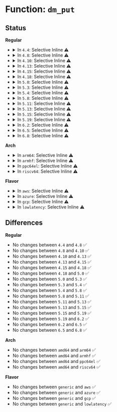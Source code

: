# Function: <code>dm_put</code>

## Status
<b>Regular</b>
<ul>
<li>
<details>
<summary>In <code>4.4</code>: Selective Inline ⚠️</summary>

```c
void dm_put(struct mapped_device *md);
```

**Collision:** Unique Global

**Inline:** Selective

**Transformation:** False

**Instances:**

```
In drivers/md/dm.c (ffffffff816a01e0)
Location: drivers/md/dm.c:2928
Inline: True
Inline callers:
  - drivers/md/dm.c:dm_blk_close
  - drivers/md/dm.c:rq_completed
Direct callers:
  - drivers/md/dm-ioctl.c:__hash_remove
  - drivers/md/dm-ioctl.c:dm_hash_remove_all
  - drivers/md/dm-ioctl.c:dm_hash_remove_all
  - drivers/md/dm-ioctl.c:dm_hash_remove_all
  - drivers/md/dm-ioctl.c:__find_device_hash_cell
  - drivers/md/dm-ioctl.c:dev_set_geometry
  - drivers/md/dm-ioctl.c:target_message
  - drivers/md/dm-ioctl.c:table_clear
  - drivers/md/dm-ioctl.c:dev_status
  - drivers/md/dm-ioctl.c:table_load
  - drivers/md/dm-ioctl.c:table_load
  - drivers/md/dm-ioctl.c:dev_suspend
  - drivers/md/dm-ioctl.c:dev_suspend
  - drivers/md/dm-ioctl.c:dev_remove
  - drivers/md/dm-ioctl.c:dev_remove
  - drivers/md/dm-ioctl.c:dev_remove
  - drivers/md/dm-ioctl.c:dev_rename
  - drivers/md/dm-ioctl.c:dev_rename
  - drivers/md/dm-ioctl.c:dev_rename
  - drivers/md/dm-ioctl.c:table_status
  - drivers/md/dm-ioctl.c:table_deps
  - drivers/md/dm-ioctl.c:dev_wait
  - drivers/md/dm-ioctl.c:dev_create
  - drivers/md/dm-ioctl.c:dev_create
  - drivers/md/dm-ioctl.c:dev_create
  - drivers/md/dm-sysfs.c:dm_attr_store
  - drivers/md/dm-sysfs.c:dm_attr_show
```
**Symbols:**

```
ffffffff816a01e0-ffffffff816a01f2: dm_put (STB_GLOBAL)
```
</details>
</li>
<li>
<details>
<summary>In <code>4.8</code>: Selective Inline ⚠️</summary>

```c
void dm_put(struct mapped_device *md);
```

**Collision:** Unique Global

**Inline:** Selective

**Transformation:** False

**Instances:**

```
In drivers/md/dm.c (ffffffff81701bee)
Location: drivers/md/dm.c:1931
Inline: True
Inline callers:
  - drivers/md/dm.c:dm_blk_close
Direct callers:
  - drivers/md/dm-ioctl.c:target_message
  - drivers/md/dm-ioctl.c:table_status
  - drivers/md/dm-ioctl.c:table_deps
  - drivers/md/dm-ioctl.c:table_clear
  - drivers/md/dm-ioctl.c:table_load
  - drivers/md/dm-ioctl.c:dev_wait
  - drivers/md/dm-ioctl.c:dev_status
  - drivers/md/dm-ioctl.c:dev_suspend
  - drivers/md/dm-ioctl.c:dev_suspend
  - drivers/md/dm-ioctl.c:dev_set_geometry
  - drivers/md/dm-ioctl.c:dev_rename
  - drivers/md/dm-ioctl.c:dev_rename
  - drivers/md/dm-ioctl.c:dev_rename
  - drivers/md/dm-ioctl.c:dev_remove
  - drivers/md/dm-ioctl.c:dev_remove
  - drivers/md/dm-ioctl.c:dev_remove
  - drivers/md/dm-ioctl.c:__find_device_hash_cell
  - drivers/md/dm-ioctl.c:dev_create
  - drivers/md/dm-ioctl.c:dev_create
  - drivers/md/dm-ioctl.c:dev_create
  - drivers/md/dm-ioctl.c:dm_hash_remove_all
  - drivers/md/dm-ioctl.c:dm_hash_remove_all
  - drivers/md/dm-ioctl.c:dm_hash_remove_all
  - drivers/md/dm-ioctl.c:__hash_remove
  - drivers/md/dm-sysfs.c:dm_attr_store
  - drivers/md/dm-sysfs.c:dm_attr_show
  - drivers/md/dm-rq.c:rq_completed
```
**Symbols:**

```
ffffffff81701530-ffffffff81701542: dm_put (STB_GLOBAL)
```
</details>
</li>
<li>
<details>
<summary>In <code>4.10</code>: Selective Inline ⚠️</summary>

```c
void dm_put(struct mapped_device *md);
```

**Collision:** Unique Global

**Inline:** Selective

**Transformation:** False

**Instances:**

```
In drivers/md/dm.c (ffffffff8173393e)
Location: drivers/md/dm.c:1991
Inline: True
Inline callers:
  - drivers/md/dm.c:dm_blk_close
Direct callers:
  - drivers/md/dm-ioctl.c:target_message
  - drivers/md/dm-ioctl.c:table_status
  - drivers/md/dm-ioctl.c:table_deps
  - drivers/md/dm-ioctl.c:table_clear
  - drivers/md/dm-ioctl.c:table_load
  - drivers/md/dm-ioctl.c:dev_wait
  - drivers/md/dm-ioctl.c:dev_status
  - drivers/md/dm-ioctl.c:dev_suspend
  - drivers/md/dm-ioctl.c:dev_suspend
  - drivers/md/dm-ioctl.c:dev_set_geometry
  - drivers/md/dm-ioctl.c:dev_rename
  - drivers/md/dm-ioctl.c:dev_rename
  - drivers/md/dm-ioctl.c:dev_rename
  - drivers/md/dm-ioctl.c:dev_remove
  - drivers/md/dm-ioctl.c:dev_remove
  - drivers/md/dm-ioctl.c:dev_remove
  - drivers/md/dm-ioctl.c:__find_device_hash_cell
  - drivers/md/dm-ioctl.c:dev_create
  - drivers/md/dm-ioctl.c:dev_create
  - drivers/md/dm-ioctl.c:dev_create
  - drivers/md/dm-ioctl.c:dm_hash_remove_all
  - drivers/md/dm-ioctl.c:dm_hash_remove_all
  - drivers/md/dm-ioctl.c:dm_hash_remove_all
  - drivers/md/dm-ioctl.c:__hash_remove
  - drivers/md/dm-sysfs.c:dm_attr_store
  - drivers/md/dm-sysfs.c:dm_attr_show
  - drivers/md/dm-rq.c:rq_completed
```
**Symbols:**

```
ffffffff81733290-ffffffff817332a2: dm_put (STB_GLOBAL)
```
</details>
</li>
<li>
<details>
<summary>In <code>4.13</code>: Selective Inline ⚠️</summary>

```c
void dm_put(struct mapped_device *md);
```

**Collision:** Unique Global

**Inline:** Selective

**Transformation:** False

**Instances:**

```
In drivers/md/dm.c (ffffffff8174cb8e)
Location: drivers/md/dm.c:2201
Inline: True
Inline callers:
  - drivers/md/dm.c:dm_blk_close
Direct callers:
  - drivers/md/dm-ioctl.c:target_message
  - drivers/md/dm-ioctl.c:table_status
  - drivers/md/dm-ioctl.c:table_deps
  - drivers/md/dm-ioctl.c:table_clear
  - drivers/md/dm-ioctl.c:table_load
  - drivers/md/dm-ioctl.c:dev_wait
  - drivers/md/dm-ioctl.c:dev_status
  - drivers/md/dm-ioctl.c:dev_suspend
  - drivers/md/dm-ioctl.c:dev_suspend
  - drivers/md/dm-ioctl.c:dev_set_geometry
  - drivers/md/dm-ioctl.c:dev_rename
  - drivers/md/dm-ioctl.c:dev_rename
  - drivers/md/dm-ioctl.c:dev_rename
  - drivers/md/dm-ioctl.c:dev_remove
  - drivers/md/dm-ioctl.c:dev_remove
  - drivers/md/dm-ioctl.c:dev_remove
  - drivers/md/dm-ioctl.c:__find_device_hash_cell
  - drivers/md/dm-ioctl.c:dev_create
  - drivers/md/dm-ioctl.c:dev_create
  - drivers/md/dm-ioctl.c:dev_create
  - drivers/md/dm-ioctl.c:dm_hash_remove_all
  - drivers/md/dm-ioctl.c:dm_hash_remove_all
  - drivers/md/dm-ioctl.c:dm_hash_remove_all
  - drivers/md/dm-ioctl.c:__hash_remove
  - drivers/md/dm-sysfs.c:dm_attr_store
  - drivers/md/dm-sysfs.c:dm_attr_show
  - drivers/md/dm-rq.c:rq_completed
  - drivers/md/dm-rq.c:rq_completed
```
**Symbols:**

```
ffffffff8174c090-ffffffff8174c0a2: dm_put (STB_GLOBAL)
```
</details>
</li>
<li>
<details>
<summary>In <code>4.15</code>: Selective Inline ⚠️</summary>

```c
void dm_put(struct mapped_device *md);
```

**Collision:** Unique Global

**Inline:** Selective

**Transformation:** False

**Instances:**

```
In drivers/md/dm.c (ffffffff817bed6e)
Location: drivers/md/dm.c:2175
Inline: True
Inline callers:
  - drivers/md/dm.c:dm_blk_close
Direct callers:
  - drivers/md/dm-ioctl.c:target_message
  - drivers/md/dm-ioctl.c:table_status
  - drivers/md/dm-ioctl.c:table_deps
  - drivers/md/dm-ioctl.c:table_clear
  - drivers/md/dm-ioctl.c:table_load
  - drivers/md/dm-ioctl.c:dev_wait
  - drivers/md/dm-ioctl.c:dev_status
  - drivers/md/dm-ioctl.c:dev_suspend
  - drivers/md/dm-ioctl.c:dev_suspend
  - drivers/md/dm-ioctl.c:dev_set_geometry
  - drivers/md/dm-ioctl.c:dev_rename
  - drivers/md/dm-ioctl.c:dev_rename
  - drivers/md/dm-ioctl.c:dev_rename
  - drivers/md/dm-ioctl.c:dev_remove
  - drivers/md/dm-ioctl.c:dev_remove
  - drivers/md/dm-ioctl.c:dev_remove
  - drivers/md/dm-ioctl.c:__find_device_hash_cell
  - drivers/md/dm-ioctl.c:dev_create
  - drivers/md/dm-ioctl.c:dev_create
  - drivers/md/dm-ioctl.c:dev_create
  - drivers/md/dm-ioctl.c:dm_hash_remove_all
  - drivers/md/dm-ioctl.c:dm_hash_remove_all
  - drivers/md/dm-ioctl.c:dm_hash_remove_all
  - drivers/md/dm-ioctl.c:__hash_remove
  - drivers/md/dm-sysfs.c:dm_attr_store
  - drivers/md/dm-sysfs.c:dm_attr_show
  - drivers/md/dm-rq.c:rq_completed
  - drivers/md/dm-rq.c:rq_completed
```
**Symbols:**

```
ffffffff817be410-ffffffff817be422: dm_put (STB_GLOBAL)
```
</details>
</li>
<li>
<details>
<summary>In <code>4.18</code>: Selective Inline ⚠️</summary>

```c
void dm_put(struct mapped_device *md);
```

**Collision:** Unique Global

**Inline:** Selective

**Transformation:** False

**Instances:**

```
In drivers/md/dm.c (ffffffff81808f6e)
Location: drivers/md/dm.c:2364
Inline: True
Inline callers:
  - drivers/md/dm.c:dm_blk_close
Direct callers:
  - drivers/md/dm-ioctl.c:target_message
  - drivers/md/dm-ioctl.c:table_status
  - drivers/md/dm-ioctl.c:table_deps
  - drivers/md/dm-ioctl.c:table_clear
  - drivers/md/dm-ioctl.c:table_load
  - drivers/md/dm-ioctl.c:dev_wait
  - drivers/md/dm-ioctl.c:dev_status
  - drivers/md/dm-ioctl.c:dev_suspend
  - drivers/md/dm-ioctl.c:dev_suspend
  - drivers/md/dm-ioctl.c:dev_set_geometry
  - drivers/md/dm-ioctl.c:dev_rename
  - drivers/md/dm-ioctl.c:dev_rename
  - drivers/md/dm-ioctl.c:dev_rename
  - drivers/md/dm-ioctl.c:dev_remove
  - drivers/md/dm-ioctl.c:dev_remove
  - drivers/md/dm-ioctl.c:dev_remove
  - drivers/md/dm-ioctl.c:__find_device_hash_cell
  - drivers/md/dm-ioctl.c:dev_create
  - drivers/md/dm-ioctl.c:dev_create
  - drivers/md/dm-ioctl.c:dev_create
  - drivers/md/dm-ioctl.c:dm_hash_remove_all
  - drivers/md/dm-ioctl.c:dm_hash_remove_all
  - drivers/md/dm-ioctl.c:dm_hash_remove_all
  - drivers/md/dm-ioctl.c:__hash_remove
  - drivers/md/dm-sysfs.c:dm_attr_store
  - drivers/md/dm-sysfs.c:dm_attr_show
  - drivers/md/dm-rq.c:rq_completed
```
**Symbols:**

```
ffffffff81806710-ffffffff81806722: dm_put (STB_GLOBAL)
```
</details>
</li>
<li>
<details>
<summary>In <code>5.0</code>: Selective Inline ⚠️</summary>

```c
void dm_put(struct mapped_device *md);
```

**Collision:** Unique Global

**Inline:** Selective

**Transformation:** False

**Instances:**

```
In drivers/md/dm.c (ffffffff818350ce)
Location: drivers/md/dm.c:2390
Inline: True
Inline callers:
  - drivers/md/dm.c:dm_blk_close
Direct callers:
  - drivers/md/dm-ioctl.c:target_message
  - drivers/md/dm-ioctl.c:table_status
  - drivers/md/dm-ioctl.c:table_deps
  - drivers/md/dm-ioctl.c:table_clear
  - drivers/md/dm-ioctl.c:table_load
  - drivers/md/dm-ioctl.c:dev_wait
  - drivers/md/dm-ioctl.c:dev_status
  - drivers/md/dm-ioctl.c:dev_suspend
  - drivers/md/dm-ioctl.c:dev_suspend
  - drivers/md/dm-ioctl.c:dev_set_geometry
  - drivers/md/dm-ioctl.c:dev_rename
  - drivers/md/dm-ioctl.c:dev_rename
  - drivers/md/dm-ioctl.c:dev_rename
  - drivers/md/dm-ioctl.c:dev_remove
  - drivers/md/dm-ioctl.c:dev_remove
  - drivers/md/dm-ioctl.c:dev_remove
  - drivers/md/dm-ioctl.c:__find_device_hash_cell
  - drivers/md/dm-ioctl.c:dev_create
  - drivers/md/dm-ioctl.c:dev_create
  - drivers/md/dm-ioctl.c:dev_create
  - drivers/md/dm-ioctl.c:dm_hash_remove_all
  - drivers/md/dm-ioctl.c:dm_hash_remove_all
  - drivers/md/dm-ioctl.c:dm_hash_remove_all
  - drivers/md/dm-ioctl.c:__hash_remove
  - drivers/md/dm-sysfs.c:dm_attr_store
  - drivers/md/dm-sysfs.c:dm_attr_show
  - drivers/md/dm-rq.c:rq_completed
```
**Symbols:**

```
ffffffff81832840-ffffffff81832852: dm_put (STB_GLOBAL)
```
</details>
</li>
<li>
<details>
<summary>In <code>5.3</code>: Selective Inline ⚠️</summary>

```c
void dm_put(struct mapped_device *md);
```

**Collision:** Unique Global

**Inline:** Selective

**Transformation:** False

**Instances:**

```
In drivers/md/dm.c (ffffffff81876ef2)
Location: drivers/md/dm.c:2421
Inline: True
Inline callers:
  - drivers/md/dm.c:dm_blk_close
Direct callers:
  - drivers/md/dm-ioctl.c:target_message
  - drivers/md/dm-ioctl.c:table_status
  - drivers/md/dm-ioctl.c:table_deps
  - drivers/md/dm-ioctl.c:table_clear
  - drivers/md/dm-ioctl.c:table_load
  - drivers/md/dm-ioctl.c:dev_wait
  - drivers/md/dm-ioctl.c:dev_status
  - drivers/md/dm-ioctl.c:dev_suspend
  - drivers/md/dm-ioctl.c:dev_suspend
  - drivers/md/dm-ioctl.c:dev_set_geometry
  - drivers/md/dm-ioctl.c:dev_rename
  - drivers/md/dm-ioctl.c:dev_rename
  - drivers/md/dm-ioctl.c:dev_rename
  - drivers/md/dm-ioctl.c:dev_remove
  - drivers/md/dm-ioctl.c:dev_remove
  - drivers/md/dm-ioctl.c:dev_remove
  - drivers/md/dm-ioctl.c:__find_device_hash_cell
  - drivers/md/dm-ioctl.c:dev_create
  - drivers/md/dm-ioctl.c:dev_create
  - drivers/md/dm-ioctl.c:dm_hash_remove_all
  - drivers/md/dm-ioctl.c:dm_hash_remove_all
  - drivers/md/dm-ioctl.c:dm_hash_remove_all
  - drivers/md/dm-ioctl.c:__hash_remove
  - drivers/md/dm-ioctl.c:dm_hash_insert
  - drivers/md/dm-ioctl.c:dm_early_create
  - drivers/md/dm-ioctl.c:dm_early_create
  - drivers/md/dm-ioctl.c:dm_early_create
  - drivers/md/dm-sysfs.c:dm_attr_store
  - drivers/md/dm-sysfs.c:dm_attr_show
  - drivers/md/dm-rq.c:rq_completed
  - drivers/md/dm-rq.c:rq_completed
```
**Symbols:**

```
ffffffff81875040-ffffffff81875052: dm_put (STB_GLOBAL)
```
</details>
</li>
<li>
<details>
<summary>In <code>5.4</code>: Selective Inline ⚠️</summary>

```c
void dm_put(struct mapped_device *md);
```

**Collision:** Unique Global

**Inline:** Selective

**Transformation:** False

**Instances:**

```
In drivers/md/dm.c (ffffffff818a98ae)
Location: drivers/md/dm.c:2426
Inline: True
Inline callers:
  - drivers/md/dm.c:dm_blk_close
Direct callers:
  - drivers/md/dm-ioctl.c:target_message
  - drivers/md/dm-ioctl.c:table_status
  - drivers/md/dm-ioctl.c:table_deps
  - drivers/md/dm-ioctl.c:table_clear
  - drivers/md/dm-ioctl.c:table_load
  - drivers/md/dm-ioctl.c:dev_wait
  - drivers/md/dm-ioctl.c:dev_status
  - drivers/md/dm-ioctl.c:dev_suspend
  - drivers/md/dm-ioctl.c:dev_suspend
  - drivers/md/dm-ioctl.c:dev_set_geometry
  - drivers/md/dm-ioctl.c:dev_rename
  - drivers/md/dm-ioctl.c:dev_rename
  - drivers/md/dm-ioctl.c:dev_rename
  - drivers/md/dm-ioctl.c:dev_remove
  - drivers/md/dm-ioctl.c:dev_remove
  - drivers/md/dm-ioctl.c:dev_remove
  - drivers/md/dm-ioctl.c:__find_device_hash_cell
  - drivers/md/dm-ioctl.c:dev_create
  - drivers/md/dm-ioctl.c:dev_create
  - drivers/md/dm-ioctl.c:dm_hash_remove_all
  - drivers/md/dm-ioctl.c:dm_hash_remove_all
  - drivers/md/dm-ioctl.c:dm_hash_remove_all
  - drivers/md/dm-ioctl.c:__hash_remove
  - drivers/md/dm-ioctl.c:dm_hash_insert
  - drivers/md/dm-ioctl.c:dm_early_create
  - drivers/md/dm-ioctl.c:dm_early_create
  - drivers/md/dm-ioctl.c:dm_early_create
  - drivers/md/dm-sysfs.c:dm_attr_store
  - drivers/md/dm-sysfs.c:dm_attr_show
  - drivers/md/dm-rq.c:rq_completed
  - drivers/md/dm-rq.c:rq_completed
```
**Symbols:**

```
ffffffff818a6e50-ffffffff818a6e62: dm_put (STB_GLOBAL)
```
</details>
</li>
<li>
<details>
<summary>In <code>5.8</code>: Selective Inline ⚠️</summary>

```c
void dm_put(struct mapped_device *md);
```

**Collision:** Unique Global

**Inline:** Selective

**Transformation:** False

**Instances:**

```
In drivers/md/dm.c (ffffffff81979ade)
Location: drivers/md/dm.c:2430
Inline: True
Inline callers:
  - drivers/md/dm.c:dm_blk_close
Direct callers:
  - drivers/md/dm-ioctl.c:target_message
  - drivers/md/dm-ioctl.c:table_status
  - drivers/md/dm-ioctl.c:table_deps
  - drivers/md/dm-ioctl.c:table_clear
  - drivers/md/dm-ioctl.c:table_load
  - drivers/md/dm-ioctl.c:dev_wait
  - drivers/md/dm-ioctl.c:dev_status
  - drivers/md/dm-ioctl.c:dev_suspend
  - drivers/md/dm-ioctl.c:do_resume
  - drivers/md/dm-ioctl.c:do_resume
  - drivers/md/dm-ioctl.c:dev_set_geometry
  - drivers/md/dm-ioctl.c:dev_rename
  - drivers/md/dm-ioctl.c:dev_remove
  - drivers/md/dm-ioctl.c:dev_remove
  - drivers/md/dm-ioctl.c:dev_remove
  - drivers/md/dm-ioctl.c:__find_device_hash_cell
  - drivers/md/dm-ioctl.c:dev_create
  - drivers/md/dm-ioctl.c:dev_create
  - drivers/md/dm-ioctl.c:dm_hash_rename
  - drivers/md/dm-ioctl.c:dm_hash_rename
  - drivers/md/dm-ioctl.c:dm_hash_remove_all
  - drivers/md/dm-ioctl.c:dm_hash_remove_all
  - drivers/md/dm-ioctl.c:dm_hash_remove_all
  - drivers/md/dm-ioctl.c:__hash_remove
  - drivers/md/dm-ioctl.c:dm_hash_insert
  - drivers/md/dm-ioctl.c:dm_early_create
  - drivers/md/dm-ioctl.c:dm_early_create
  - drivers/md/dm-ioctl.c:dm_early_create
  - drivers/md/dm-sysfs.c:dm_attr_store
  - drivers/md/dm-sysfs.c:dm_attr_show
  - drivers/md/dm-rq.c:dm_mq_queue_rq
  - drivers/md/dm-rq.c:dm_done
  - drivers/md/dm-rq.c:dm_requeue_original_request
```
**Symbols:**

```
ffffffff81976d50-ffffffff81976d62: dm_put (STB_GLOBAL)
```
</details>
</li>
<li>
<details>
<summary>In <code>5.11</code>: Selective Inline ⚠️</summary>

```c
void dm_put(struct mapped_device *md);
```

**Collision:** Unique Global

**Inline:** Selective

**Transformation:** False

**Instances:**

```
In drivers/md/dm.c (ffffffff8197e42b)
Location: drivers/md/dm.c:2296
Inline: True
Inline callers:
  - drivers/md/dm.c:dm_blk_close
Direct callers:
  - drivers/md/dm-ioctl.c:target_message
  - drivers/md/dm-ioctl.c:table_status
  - drivers/md/dm-ioctl.c:table_deps
  - drivers/md/dm-ioctl.c:table_clear
  - drivers/md/dm-ioctl.c:table_load
  - drivers/md/dm-ioctl.c:dev_wait
  - drivers/md/dm-ioctl.c:dev_status
  - drivers/md/dm-ioctl.c:dev_suspend
  - drivers/md/dm-ioctl.c:do_resume
  - drivers/md/dm-ioctl.c:do_resume
  - drivers/md/dm-ioctl.c:dev_set_geometry
  - drivers/md/dm-ioctl.c:dev_rename
  - drivers/md/dm-ioctl.c:dev_remove
  - drivers/md/dm-ioctl.c:dev_remove
  - drivers/md/dm-ioctl.c:dev_remove
  - drivers/md/dm-ioctl.c:__find_device_hash_cell
  - drivers/md/dm-ioctl.c:dev_create
  - drivers/md/dm-ioctl.c:dev_create
  - drivers/md/dm-ioctl.c:dm_hash_rename
  - drivers/md/dm-ioctl.c:dm_hash_rename
  - drivers/md/dm-ioctl.c:dm_hash_remove_all
  - drivers/md/dm-ioctl.c:dm_hash_remove_all
  - drivers/md/dm-ioctl.c:dm_hash_remove_all
  - drivers/md/dm-ioctl.c:__hash_remove
  - drivers/md/dm-ioctl.c:dm_hash_insert
  - drivers/md/dm-ioctl.c:dm_early_create
  - drivers/md/dm-ioctl.c:dm_early_create
  - drivers/md/dm-ioctl.c:dm_early_create
  - drivers/md/dm-sysfs.c:dm_attr_store
  - drivers/md/dm-sysfs.c:dm_attr_show
  - drivers/md/dm-rq.c:dm_mq_queue_rq
  - drivers/md/dm-rq.c:dm_done
  - drivers/md/dm-rq.c:dm_requeue_original_request
```
**Symbols:**

```
ffffffff8197b930-ffffffff8197b942: dm_put (STB_GLOBAL)
```
</details>
</li>
<li>
<details>
<summary>In <code>5.13</code>: Selective Inline ⚠️</summary>

```c
void dm_put(struct mapped_device *md);
```

**Collision:** Unique Global

**Inline:** Selective

**Transformation:** False

**Instances:**

```
In drivers/md/dm.c (ffffffff8196225b)
Location: drivers/md/dm.c:2315
Inline: True
Inline callers:
  - drivers/md/dm.c:dm_blk_close
Direct callers:
  - drivers/md/dm-ioctl.c:target_message
  - drivers/md/dm-ioctl.c:table_status
  - drivers/md/dm-ioctl.c:table_deps
  - drivers/md/dm-ioctl.c:table_clear
  - drivers/md/dm-ioctl.c:table_load
  - drivers/md/dm-ioctl.c:dev_wait
  - drivers/md/dm-ioctl.c:dev_status
  - drivers/md/dm-ioctl.c:dev_suspend
  - drivers/md/dm-ioctl.c:do_resume
  - drivers/md/dm-ioctl.c:do_resume
  - drivers/md/dm-ioctl.c:dev_set_geometry
  - drivers/md/dm-ioctl.c:dev_rename
  - drivers/md/dm-ioctl.c:dev_remove
  - drivers/md/dm-ioctl.c:dev_remove
  - drivers/md/dm-ioctl.c:dev_remove
  - drivers/md/dm-ioctl.c:__find_device_hash_cell
  - drivers/md/dm-ioctl.c:dev_create
  - drivers/md/dm-ioctl.c:dev_create
  - drivers/md/dm-ioctl.c:dm_hash_rename
  - drivers/md/dm-ioctl.c:dm_hash_rename
  - drivers/md/dm-ioctl.c:dm_hash_remove_all
  - drivers/md/dm-ioctl.c:dm_hash_remove_all
  - drivers/md/dm-ioctl.c:dm_hash_remove_all
  - drivers/md/dm-ioctl.c:__hash_remove
  - drivers/md/dm-ioctl.c:dm_hash_insert
  - drivers/md/dm-ioctl.c:dm_hash_insert
  - drivers/md/dm-ioctl.c:dm_early_create
  - drivers/md/dm-ioctl.c:dm_early_create
  - drivers/md/dm-ioctl.c:dm_early_create
  - drivers/md/dm-sysfs.c:dm_attr_store
  - drivers/md/dm-sysfs.c:dm_attr_show
  - drivers/md/dm-rq.c:dm_mq_queue_rq
  - drivers/md/dm-rq.c:dm_done
  - drivers/md/dm-rq.c:dm_requeue_original_request
```
**Symbols:**

```
ffffffff8195fb10-ffffffff8195fb22: dm_put (STB_GLOBAL)
```
</details>
</li>
<li>
<details>
<summary>In <code>5.15</code>: Selective Inline ⚠️</summary>

```c
void dm_put(struct mapped_device *md);
```

**Collision:** Unique Global

**Inline:** Selective

**Transformation:** False

**Instances:**

```
In drivers/md/dm.c (ffffffff81a0939b)
Location: drivers/md/dm.c:2204
Inline: True
Inline callers:
  - drivers/md/dm.c:dm_blk_close
Direct callers:
  - drivers/md/dm-ioctl.c:target_message
  - drivers/md/dm-ioctl.c:table_status
  - drivers/md/dm-ioctl.c:table_deps
  - drivers/md/dm-ioctl.c:table_clear
  - drivers/md/dm-ioctl.c:table_load
  - drivers/md/dm-ioctl.c:dev_wait
  - drivers/md/dm-ioctl.c:dev_status
  - drivers/md/dm-ioctl.c:dev_suspend
  - drivers/md/dm-ioctl.c:do_resume
  - drivers/md/dm-ioctl.c:do_resume
  - drivers/md/dm-ioctl.c:dev_set_geometry
  - drivers/md/dm-ioctl.c:dev_rename
  - drivers/md/dm-ioctl.c:dev_remove
  - drivers/md/dm-ioctl.c:dev_remove
  - drivers/md/dm-ioctl.c:dev_remove
  - drivers/md/dm-ioctl.c:__find_device_hash_cell
  - drivers/md/dm-ioctl.c:dev_create
  - drivers/md/dm-ioctl.c:dev_create
  - drivers/md/dm-ioctl.c:dm_hash_rename
  - drivers/md/dm-ioctl.c:dm_hash_rename
  - drivers/md/dm-ioctl.c:dm_hash_remove_all
  - drivers/md/dm-ioctl.c:dm_hash_remove_all
  - drivers/md/dm-ioctl.c:dm_hash_remove_all
  - drivers/md/dm-ioctl.c:__hash_remove
  - drivers/md/dm-ioctl.c:dm_hash_insert
  - drivers/md/dm-ioctl.c:dm_hash_insert
  - drivers/md/dm-ioctl.c:dm_early_create
  - drivers/md/dm-ioctl.c:dm_early_create
  - drivers/md/dm-ioctl.c:dm_early_create
  - drivers/md/dm-sysfs.c:dm_attr_store
  - drivers/md/dm-sysfs.c:dm_attr_show
  - drivers/md/dm-rq.c:dm_mq_queue_rq
  - drivers/md/dm-rq.c:dm_requeue_original_request
```
**Symbols:**

```
ffffffff81a07a80-ffffffff81a07a92: dm_put (STB_GLOBAL)
```
</details>
</li>
<li>
<details>
<summary>In <code>5.19</code>: Selective Inline ⚠️</summary>

```c
void dm_put(struct mapped_device *md);
```

**Collision:** Unique Global

**Inline:** Selective

**Transformation:** False

**Instances:**

```
In drivers/md/dm.c (ffffffff81b7027b)
Location: drivers/md/dm.c:2386
Inline: True
Inline callers:
  - drivers/md/dm.c:dm_blk_close
Direct callers:
  - drivers/md/dm-ioctl.c:target_message
  - drivers/md/dm-ioctl.c:table_status
  - drivers/md/dm-ioctl.c:table_deps
  - drivers/md/dm-ioctl.c:table_clear
  - drivers/md/dm-ioctl.c:table_load
  - drivers/md/dm-ioctl.c:dev_wait
  - drivers/md/dm-ioctl.c:dev_status
  - drivers/md/dm-ioctl.c:dev_suspend
  - drivers/md/dm-ioctl.c:do_resume
  - drivers/md/dm-ioctl.c:do_resume
  - drivers/md/dm-ioctl.c:dev_set_geometry
  - drivers/md/dm-ioctl.c:dev_rename
  - drivers/md/dm-ioctl.c:dev_remove
  - drivers/md/dm-ioctl.c:dev_remove
  - drivers/md/dm-ioctl.c:dev_remove
  - drivers/md/dm-ioctl.c:__find_device_hash_cell
  - drivers/md/dm-ioctl.c:dev_create
  - drivers/md/dm-ioctl.c:dev_create
  - drivers/md/dm-ioctl.c:dm_hash_rename
  - drivers/md/dm-ioctl.c:dm_hash_rename
  - drivers/md/dm-ioctl.c:dm_hash_remove_all
  - drivers/md/dm-ioctl.c:dm_hash_remove_all
  - drivers/md/dm-ioctl.c:dm_hash_remove_all
  - drivers/md/dm-ioctl.c:dm_hash_remove_all
  - drivers/md/dm-ioctl.c:__hash_remove
  - drivers/md/dm-ioctl.c:dm_hash_insert
  - drivers/md/dm-ioctl.c:dm_hash_insert
  - drivers/md/dm-ioctl.c:dm_early_create
  - drivers/md/dm-ioctl.c:dm_early_create
  - drivers/md/dm-ioctl.c:dm_early_create
  - drivers/md/dm-sysfs.c:dm_attr_store
  - drivers/md/dm-sysfs.c:dm_attr_show
  - drivers/md/dm-rq.c:dm_mq_queue_rq
  - drivers/md/dm-rq.c:dm_requeue_original_request
```
**Symbols:**

```
ffffffff81b6fa90-ffffffff81b6faa8: dm_put (STB_GLOBAL)
```
</details>
</li>
<li>
<details>
<summary>In <code>6.2</code>: Selective Inline ⚠️</summary>

```c
void dm_put(struct mapped_device *md);
```

**Collision:** Unique Global

**Inline:** Selective

**Transformation:** False

**Instances:**

```
In drivers/md/dm.c (ffffffff81d0c9db)
Location: drivers/md/dm.c:2488
Inline: True
Inline callers:
  - drivers/md/dm.c:dm_blk_close
Direct callers:
  - drivers/md/dm-ioctl.c:target_message
  - drivers/md/dm-ioctl.c:table_status
  - drivers/md/dm-ioctl.c:table_deps
  - drivers/md/dm-ioctl.c:table_clear
  - drivers/md/dm-ioctl.c:table_load
  - drivers/md/dm-ioctl.c:dev_wait
  - drivers/md/dm-ioctl.c:dev_status
  - drivers/md/dm-ioctl.c:dev_suspend
  - drivers/md/dm-ioctl.c:do_resume
  - drivers/md/dm-ioctl.c:do_resume
  - drivers/md/dm-ioctl.c:dev_set_geometry
  - drivers/md/dm-ioctl.c:dev_rename
  - drivers/md/dm-ioctl.c:dev_remove
  - drivers/md/dm-ioctl.c:dev_remove
  - drivers/md/dm-ioctl.c:dev_remove
  - drivers/md/dm-ioctl.c:__find_device_hash_cell
  - drivers/md/dm-ioctl.c:dev_create
  - drivers/md/dm-ioctl.c:dev_create
  - drivers/md/dm-ioctl.c:dm_hash_rename
  - drivers/md/dm-ioctl.c:dm_hash_rename
  - drivers/md/dm-ioctl.c:dm_hash_remove_all
  - drivers/md/dm-ioctl.c:dm_hash_remove_all
  - drivers/md/dm-ioctl.c:dm_hash_remove_all
  - drivers/md/dm-ioctl.c:dm_hash_remove_all
  - drivers/md/dm-ioctl.c:__hash_remove
  - drivers/md/dm-ioctl.c:dm_hash_insert
  - drivers/md/dm-ioctl.c:dm_hash_insert
  - drivers/md/dm-ioctl.c:dm_early_create
  - drivers/md/dm-ioctl.c:dm_early_create
  - drivers/md/dm-ioctl.c:dm_early_create
  - drivers/md/dm-sysfs.c:dm_attr_store
  - drivers/md/dm-sysfs.c:dm_attr_show
  - drivers/md/dm-rq.c:dm_mq_queue_rq
  - drivers/md/dm-rq.c:dm_requeue_original_request
```
**Symbols:**

```
ffffffff81d0c0e0-ffffffff81d0c0f8: dm_put (STB_GLOBAL)
```
</details>
</li>
<li>
<details>
<summary>In <code>6.5</code>: Selective Inline ⚠️</summary>

```c
void dm_put(struct mapped_device *md);
```

**Collision:** Unique Global

**Inline:** Selective

**Transformation:** False

**Instances:**

```
In drivers/md/dm.c (ffffffff81d7594b)
Location: drivers/md/dm.c:2524
Inline: True
Inline callers:
  - drivers/md/dm.c:dm_blk_close
Direct callers:
  - drivers/md/dm-ioctl.c:target_message
  - drivers/md/dm-ioctl.c:table_status
  - drivers/md/dm-ioctl.c:table_deps
  - drivers/md/dm-ioctl.c:table_clear
  - drivers/md/dm-ioctl.c:table_load
  - drivers/md/dm-ioctl.c:dev_wait
  - drivers/md/dm-ioctl.c:dev_status
  - drivers/md/dm-ioctl.c:dev_suspend
  - drivers/md/dm-ioctl.c:do_resume
  - drivers/md/dm-ioctl.c:do_resume
  - drivers/md/dm-ioctl.c:dev_set_geometry
  - drivers/md/dm-ioctl.c:dev_rename
  - drivers/md/dm-ioctl.c:dev_remove
  - drivers/md/dm-ioctl.c:dev_remove
  - drivers/md/dm-ioctl.c:dev_remove
  - drivers/md/dm-ioctl.c:__find_device_hash_cell
  - drivers/md/dm-ioctl.c:dev_create
  - drivers/md/dm-ioctl.c:dev_create
  - drivers/md/dm-ioctl.c:dm_hash_rename
  - drivers/md/dm-ioctl.c:dm_hash_rename
  - drivers/md/dm-ioctl.c:dm_hash_remove_all
  - drivers/md/dm-ioctl.c:dm_hash_remove_all
  - drivers/md/dm-ioctl.c:dm_hash_remove_all
  - drivers/md/dm-ioctl.c:dm_hash_remove_all
  - drivers/md/dm-ioctl.c:__hash_remove
  - drivers/md/dm-ioctl.c:dm_hash_insert
  - drivers/md/dm-ioctl.c:dm_hash_insert
  - drivers/md/dm-ioctl.c:dm_early_create
  - drivers/md/dm-ioctl.c:dm_early_create
  - drivers/md/dm-ioctl.c:dm_early_create
  - drivers/md/dm-sysfs.c:dm_attr_store
  - drivers/md/dm-sysfs.c:dm_attr_show
  - drivers/md/dm-rq.c:dm_mq_queue_rq
  - drivers/md/dm-rq.c:dm_requeue_original_request
```
**Symbols:**

```
ffffffff81d75220-ffffffff81d75238: dm_put (STB_GLOBAL)
```
</details>
</li>
<li>
<details>
<summary>In <code>6.8</code>: Selective Inline ⚠️</summary>

```c
void dm_put(struct mapped_device *md);
```

**Collision:** Unique Global

**Inline:** Selective

**Transformation:** False

**Instances:**

```
In drivers/md/dm.c (ffffffff81e2ca4b)
Location: drivers/md/dm.c:2532
Inline: True
Inline callers:
  - drivers/md/dm.c:dm_blk_close
Direct callers:
  - drivers/md/dm-ioctl.c:target_message
  - drivers/md/dm-ioctl.c:table_status
  - drivers/md/dm-ioctl.c:table_deps
  - drivers/md/dm-ioctl.c:table_clear
  - drivers/md/dm-ioctl.c:table_load
  - drivers/md/dm-ioctl.c:dev_wait
  - drivers/md/dm-ioctl.c:dev_status
  - drivers/md/dm-ioctl.c:dev_suspend
  - drivers/md/dm-ioctl.c:do_resume
  - drivers/md/dm-ioctl.c:do_resume
  - drivers/md/dm-ioctl.c:dev_set_geometry
  - drivers/md/dm-ioctl.c:dev_rename
  - drivers/md/dm-ioctl.c:dev_remove
  - drivers/md/dm-ioctl.c:dev_remove
  - drivers/md/dm-ioctl.c:dev_remove
  - drivers/md/dm-ioctl.c:__find_device_hash_cell
  - drivers/md/dm-ioctl.c:dev_create
  - drivers/md/dm-ioctl.c:dev_create
  - drivers/md/dm-ioctl.c:dm_hash_rename
  - drivers/md/dm-ioctl.c:dm_hash_rename
  - drivers/md/dm-ioctl.c:dm_hash_remove_all
  - drivers/md/dm-ioctl.c:dm_hash_remove_all
  - drivers/md/dm-ioctl.c:dm_hash_remove_all
  - drivers/md/dm-ioctl.c:dm_hash_remove_all
  - drivers/md/dm-ioctl.c:__hash_remove
  - drivers/md/dm-ioctl.c:dm_hash_insert
  - drivers/md/dm-ioctl.c:dm_hash_insert
  - drivers/md/dm-ioctl.c:dm_early_create
  - drivers/md/dm-ioctl.c:dm_early_create
  - drivers/md/dm-ioctl.c:dm_early_create
  - drivers/md/dm-sysfs.c:dm_attr_store
  - drivers/md/dm-sysfs.c:dm_attr_show
  - drivers/md/dm-rq.c:dm_mq_queue_rq
  - drivers/md/dm-rq.c:dm_requeue_original_request
```
**Symbols:**

```
ffffffff81e2c330-ffffffff81e2c348: dm_put (STB_GLOBAL)
```
</details>
</li>
</ul>
<b>Arch</b>
<ul>
<li>
<details>
<summary>In <code>arm64</code>: Selective Inline ⚠️</summary>

```c
void dm_put(struct mapped_device *md);
```

**Collision:** Unique Global

**Inline:** Selective

**Transformation:** False

**Instances:**

```
In drivers/md/dm.c (ffff800010afdd1c)
Location: drivers/md/dm.c:2426
Inline: True
Inline callers:
  - drivers/md/dm.c:dm_blk_close
Direct callers:
  - drivers/md/dm-ioctl.c:target_message
  - drivers/md/dm-ioctl.c:table_status
  - drivers/md/dm-ioctl.c:table_deps
  - drivers/md/dm-ioctl.c:table_clear
  - drivers/md/dm-ioctl.c:table_load
  - drivers/md/dm-ioctl.c:table_load
  - drivers/md/dm-ioctl.c:dev_wait
  - drivers/md/dm-ioctl.c:dev_status
  - drivers/md/dm-ioctl.c:dev_suspend
  - drivers/md/dm-ioctl.c:dev_suspend
  - drivers/md/dm-ioctl.c:dev_suspend
  - drivers/md/dm-ioctl.c:dev_set_geometry
  - drivers/md/dm-ioctl.c:dev_rename
  - drivers/md/dm-ioctl.c:dev_rename
  - drivers/md/dm-ioctl.c:dev_remove
  - drivers/md/dm-ioctl.c:dev_remove
  - drivers/md/dm-ioctl.c:dev_remove
  - drivers/md/dm-ioctl.c:__find_device_hash_cell
  - drivers/md/dm-ioctl.c:dev_create
  - drivers/md/dm-ioctl.c:dev_create
  - drivers/md/dm-ioctl.c:dm_hash_remove_all
  - drivers/md/dm-ioctl.c:dm_hash_remove_all
  - drivers/md/dm-ioctl.c:dm_hash_remove_all
  - drivers/md/dm-ioctl.c:__hash_remove
  - drivers/md/dm-ioctl.c:dm_hash_insert
  - drivers/md/dm-ioctl.c:dm_early_create
  - drivers/md/dm-ioctl.c:dm_early_create
  - drivers/md/dm-ioctl.c:dm_early_create
  - drivers/md/dm-sysfs.c:dm_attr_store
  - drivers/md/dm-sysfs.c:dm_attr_show
  - drivers/md/dm-rq.c:rq_completed
  - drivers/md/dm-rq.c:rq_completed
```
**Symbols:**

```
ffff800010afcbf8-ffff800010afcc4c: dm_put (STB_GLOBAL)
```
</details>
</li>
<li>
<details>
<summary>In <code>armhf</code>: Selective Inline ⚠️</summary>

```c
void dm_put(struct mapped_device *md);
```

**Collision:** Unique Global

**Inline:** Selective

**Transformation:** False

**Instances:**

```
In drivers/md/dm.c (c0bdc8d8)
Location: drivers/md/dm.c:2426
Inline: True
Inline callers:
  - drivers/md/dm.c:dm_blk_close
Direct callers:
  - drivers/md/dm-ioctl.c:target_message
  - drivers/md/dm-ioctl.c:table_status
  - drivers/md/dm-ioctl.c:table_deps
  - drivers/md/dm-ioctl.c:table_clear
  - drivers/md/dm-ioctl.c:table_load
  - drivers/md/dm-ioctl.c:dev_wait
  - drivers/md/dm-ioctl.c:dev_status
  - drivers/md/dm-ioctl.c:dev_suspend
  - drivers/md/dm-ioctl.c:dev_suspend
  - drivers/md/dm-ioctl.c:dev_suspend
  - drivers/md/dm-ioctl.c:dev_set_geometry
  - drivers/md/dm-ioctl.c:dev_rename
  - drivers/md/dm-ioctl.c:dev_rename
  - drivers/md/dm-ioctl.c:dev_remove
  - drivers/md/dm-ioctl.c:dev_remove
  - drivers/md/dm-ioctl.c:dev_remove
  - drivers/md/dm-ioctl.c:__find_device_hash_cell
  - drivers/md/dm-ioctl.c:dev_create
  - drivers/md/dm-ioctl.c:dev_create
  - drivers/md/dm-ioctl.c:dm_hash_remove_all
  - drivers/md/dm-ioctl.c:dm_hash_remove_all
  - drivers/md/dm-ioctl.c:dm_hash_remove_all
  - drivers/md/dm-ioctl.c:__hash_remove
  - drivers/md/dm-ioctl.c:dm_hash_insert
  - drivers/md/dm-ioctl.c:dm_hash_insert
  - drivers/md/dm-ioctl.c:dm_early_create
  - drivers/md/dm-ioctl.c:dm_early_create
  - drivers/md/dm-ioctl.c:dm_early_create
  - drivers/md/dm-sysfs.c:dm_attr_store
  - drivers/md/dm-sysfs.c:dm_attr_show
  - drivers/md/dm-rq.c:rq_completed
```
**Symbols:**

```
c0bdc524-c0bdc558: dm_put (STB_GLOBAL)
```
</details>
</li>
<li>
<details>
<summary>In <code>ppc64el</code>: Selective Inline ⚠️</summary>

```c
void dm_put(struct mapped_device *md);
```

**Collision:** Unique Global

**Inline:** Selective

**Transformation:** False

**Instances:**

```
In drivers/md/dm.c (c000000000bea7f0)
Location: drivers/md/dm.c:2426
Inline: True
Inline callers:
  - drivers/md/dm.c:dm_blk_close
Direct callers:
  - drivers/md/dm-ioctl.c:target_message
  - drivers/md/dm-ioctl.c:table_status
  - drivers/md/dm-ioctl.c:table_deps
  - drivers/md/dm-ioctl.c:table_clear
  - drivers/md/dm-ioctl.c:table_load
  - drivers/md/dm-ioctl.c:table_load
  - drivers/md/dm-ioctl.c:dev_wait
  - drivers/md/dm-ioctl.c:dev_status
  - drivers/md/dm-ioctl.c:dev_suspend
  - drivers/md/dm-ioctl.c:dev_suspend
  - drivers/md/dm-ioctl.c:dev_suspend
  - drivers/md/dm-ioctl.c:dev_set_geometry
  - drivers/md/dm-ioctl.c:dev_rename
  - drivers/md/dm-ioctl.c:dev_rename
  - drivers/md/dm-ioctl.c:dev_remove
  - drivers/md/dm-ioctl.c:dev_remove
  - drivers/md/dm-ioctl.c:dev_remove
  - drivers/md/dm-ioctl.c:__find_device_hash_cell
  - drivers/md/dm-ioctl.c:dev_create
  - drivers/md/dm-ioctl.c:dev_create
  - drivers/md/dm-ioctl.c:dm_hash_remove_all
  - drivers/md/dm-ioctl.c:dm_hash_remove_all
  - drivers/md/dm-ioctl.c:dm_hash_remove_all
  - drivers/md/dm-ioctl.c:__hash_remove
  - drivers/md/dm-ioctl.c:dm_hash_insert
  - drivers/md/dm-ioctl.c:dm_early_create
  - drivers/md/dm-ioctl.c:dm_early_create
  - drivers/md/dm-ioctl.c:dm_early_create
  - drivers/md/dm-sysfs.c:dm_attr_store
  - drivers/md/dm-sysfs.c:dm_attr_show
  - drivers/md/dm-rq.c:rq_completed
  - drivers/md/dm-rq.c:rq_completed
```
**Symbols:**

```
c000000000bea0a0-c000000000bea0c0: dm_put (STB_GLOBAL)
```
</details>
</li>
<li>
<details>
<summary>In <code>riscv64</code>: Selective Inline ⚠️</summary>

```c
void dm_put(struct mapped_device *md);
```

**Collision:** Unique Global

**Inline:** Selective

**Transformation:** False

**Instances:**

```
In drivers/md/dm.c (ffffffe0006ef976)
Location: drivers/md/dm.c:2426
Inline: True
Inline callers:
  - drivers/md/dm.c:dm_blk_close
Direct callers:
  - drivers/md/dm-ioctl.c:target_message
  - drivers/md/dm-ioctl.c:table_status
  - drivers/md/dm-ioctl.c:table_deps
  - drivers/md/dm-ioctl.c:table_clear
  - drivers/md/dm-ioctl.c:table_load
  - drivers/md/dm-ioctl.c:dev_wait
  - drivers/md/dm-ioctl.c:dev_status
  - drivers/md/dm-ioctl.c:dev_suspend
  - drivers/md/dm-ioctl.c:dev_suspend
  - drivers/md/dm-ioctl.c:dev_set_geometry
  - drivers/md/dm-ioctl.c:dev_rename
  - drivers/md/dm-ioctl.c:dev_rename
  - drivers/md/dm-ioctl.c:dev_remove
  - drivers/md/dm-ioctl.c:dev_remove
  - drivers/md/dm-ioctl.c:dev_remove
  - drivers/md/dm-ioctl.c:__find_device_hash_cell
  - drivers/md/dm-ioctl.c:dev_create
  - drivers/md/dm-ioctl.c:dev_create
  - drivers/md/dm-ioctl.c:dm_hash_remove_all
  - drivers/md/dm-ioctl.c:dm_hash_remove_all
  - drivers/md/dm-ioctl.c:dm_hash_remove_all
  - drivers/md/dm-ioctl.c:__hash_remove
  - drivers/md/dm-ioctl.c:dm_hash_insert
  - drivers/md/dm-ioctl.c:dm_early_create
  - drivers/md/dm-ioctl.c:dm_early_create
  - drivers/md/dm-ioctl.c:dm_early_create
  - drivers/md/dm-sysfs.c:dm_attr_store
  - drivers/md/dm-sysfs.c:dm_attr_show
  - drivers/md/dm-rq.c:rq_completed
  - drivers/md/dm-rq.c:rq_completed
```
**Symbols:**

```
ffffffe0006ed282-ffffffe0006ed2ac: dm_put (STB_GLOBAL)
```
</details>
</li>
</ul>
<b>Flavor</b>
<ul>
<li>
<details>
<summary>In <code>aws</code>: Selective Inline ⚠️</summary>

```c
void dm_put(struct mapped_device *md);
```

**Collision:** Unique Global

**Inline:** Selective

**Transformation:** False

**Instances:**

```
In drivers/md/dm.c (ffffffff8184f72e)
Location: drivers/md/dm.c:2426
Inline: True
Inline callers:
  - drivers/md/dm.c:dm_blk_close
Direct callers:
  - drivers/md/dm-ioctl.c:target_message
  - drivers/md/dm-ioctl.c:table_status
  - drivers/md/dm-ioctl.c:table_deps
  - drivers/md/dm-ioctl.c:table_clear
  - drivers/md/dm-ioctl.c:table_load
  - drivers/md/dm-ioctl.c:dev_wait
  - drivers/md/dm-ioctl.c:dev_status
  - drivers/md/dm-ioctl.c:dev_suspend
  - drivers/md/dm-ioctl.c:dev_suspend
  - drivers/md/dm-ioctl.c:dev_set_geometry
  - drivers/md/dm-ioctl.c:dev_rename
  - drivers/md/dm-ioctl.c:dev_rename
  - drivers/md/dm-ioctl.c:dev_rename
  - drivers/md/dm-ioctl.c:dev_remove
  - drivers/md/dm-ioctl.c:dev_remove
  - drivers/md/dm-ioctl.c:dev_remove
  - drivers/md/dm-ioctl.c:__find_device_hash_cell
  - drivers/md/dm-ioctl.c:dev_create
  - drivers/md/dm-ioctl.c:dev_create
  - drivers/md/dm-ioctl.c:dm_hash_remove_all
  - drivers/md/dm-ioctl.c:dm_hash_remove_all
  - drivers/md/dm-ioctl.c:dm_hash_remove_all
  - drivers/md/dm-ioctl.c:__hash_remove
  - drivers/md/dm-ioctl.c:dm_hash_insert
  - drivers/md/dm-ioctl.c:dm_early_create
  - drivers/md/dm-ioctl.c:dm_early_create
  - drivers/md/dm-ioctl.c:dm_early_create
  - drivers/md/dm-sysfs.c:dm_attr_store
  - drivers/md/dm-sysfs.c:dm_attr_show
  - drivers/md/dm-rq.c:rq_completed
  - drivers/md/dm-rq.c:rq_completed
```
**Symbols:**

```
ffffffff8184ccd0-ffffffff8184cce2: dm_put (STB_GLOBAL)
```
</details>
</li>
<li>
<details>
<summary>In <code>azure</code>: Selective Inline ⚠️</summary>

```c
void dm_put(struct mapped_device *md);
```

**Collision:** Unique Global

**Inline:** Selective

**Transformation:** False

**Instances:**

```
In drivers/md/dm.c (ffffffff81816d3e)
Location: drivers/md/dm.c:2426
Inline: True
Inline callers:
  - drivers/md/dm.c:dm_blk_close
Direct callers:
  - drivers/md/dm-ioctl.c:target_message
  - drivers/md/dm-ioctl.c:table_status
  - drivers/md/dm-ioctl.c:table_deps
  - drivers/md/dm-ioctl.c:table_clear
  - drivers/md/dm-ioctl.c:table_load
  - drivers/md/dm-ioctl.c:dev_wait
  - drivers/md/dm-ioctl.c:dev_status
  - drivers/md/dm-ioctl.c:dev_suspend
  - drivers/md/dm-ioctl.c:dev_suspend
  - drivers/md/dm-ioctl.c:dev_set_geometry
  - drivers/md/dm-ioctl.c:dev_rename
  - drivers/md/dm-ioctl.c:dev_rename
  - drivers/md/dm-ioctl.c:dev_rename
  - drivers/md/dm-ioctl.c:dev_remove
  - drivers/md/dm-ioctl.c:dev_remove
  - drivers/md/dm-ioctl.c:dev_remove
  - drivers/md/dm-ioctl.c:__find_device_hash_cell
  - drivers/md/dm-ioctl.c:dev_create
  - drivers/md/dm-ioctl.c:dev_create
  - drivers/md/dm-ioctl.c:dm_hash_remove_all
  - drivers/md/dm-ioctl.c:dm_hash_remove_all
  - drivers/md/dm-ioctl.c:dm_hash_remove_all
  - drivers/md/dm-ioctl.c:__hash_remove
  - drivers/md/dm-ioctl.c:dm_hash_insert
  - drivers/md/dm-ioctl.c:dm_early_create
  - drivers/md/dm-ioctl.c:dm_early_create
  - drivers/md/dm-ioctl.c:dm_early_create
  - drivers/md/dm-sysfs.c:dm_attr_store
  - drivers/md/dm-sysfs.c:dm_attr_show
  - drivers/md/dm-rq.c:rq_completed
  - drivers/md/dm-rq.c:rq_completed
```
**Symbols:**

```
ffffffff818142f0-ffffffff81814302: dm_put (STB_GLOBAL)
```
</details>
</li>
<li>
<details>
<summary>In <code>gcp</code>: Selective Inline ⚠️</summary>

```c
void dm_put(struct mapped_device *md);
```

**Collision:** Unique Global

**Inline:** Selective

**Transformation:** False

**Instances:**

```
In drivers/md/dm.c (ffffffff8189ed5e)
Location: drivers/md/dm.c:2426
Inline: True
Inline callers:
  - drivers/md/dm.c:dm_blk_close
Direct callers:
  - drivers/md/dm-ioctl.c:target_message
  - drivers/md/dm-ioctl.c:table_status
  - drivers/md/dm-ioctl.c:table_deps
  - drivers/md/dm-ioctl.c:table_clear
  - drivers/md/dm-ioctl.c:table_load
  - drivers/md/dm-ioctl.c:dev_wait
  - drivers/md/dm-ioctl.c:dev_status
  - drivers/md/dm-ioctl.c:dev_suspend
  - drivers/md/dm-ioctl.c:dev_suspend
  - drivers/md/dm-ioctl.c:dev_set_geometry
  - drivers/md/dm-ioctl.c:dev_rename
  - drivers/md/dm-ioctl.c:dev_rename
  - drivers/md/dm-ioctl.c:dev_rename
  - drivers/md/dm-ioctl.c:dev_remove
  - drivers/md/dm-ioctl.c:dev_remove
  - drivers/md/dm-ioctl.c:dev_remove
  - drivers/md/dm-ioctl.c:__find_device_hash_cell
  - drivers/md/dm-ioctl.c:dev_create
  - drivers/md/dm-ioctl.c:dev_create
  - drivers/md/dm-ioctl.c:dm_hash_remove_all
  - drivers/md/dm-ioctl.c:dm_hash_remove_all
  - drivers/md/dm-ioctl.c:dm_hash_remove_all
  - drivers/md/dm-ioctl.c:__hash_remove
  - drivers/md/dm-ioctl.c:dm_hash_insert
  - drivers/md/dm-ioctl.c:dm_early_create
  - drivers/md/dm-ioctl.c:dm_early_create
  - drivers/md/dm-ioctl.c:dm_early_create
  - drivers/md/dm-sysfs.c:dm_attr_store
  - drivers/md/dm-sysfs.c:dm_attr_show
  - drivers/md/dm-rq.c:rq_completed
  - drivers/md/dm-rq.c:rq_completed
```
**Symbols:**

```
ffffffff8189c300-ffffffff8189c312: dm_put (STB_GLOBAL)
```
</details>
</li>
<li>
<details>
<summary>In <code>lowlatency</code>: Selective Inline ⚠️</summary>

```c
void dm_put(struct mapped_device *md);
```

**Collision:** Unique Global

**Inline:** Selective

**Transformation:** False

**Instances:**

```
In drivers/md/dm.c (ffffffff818b86ee)
Location: drivers/md/dm.c:2426
Inline: True
Inline callers:
  - drivers/md/dm.c:dm_blk_close
Direct callers:
  - drivers/md/dm-ioctl.c:target_message
  - drivers/md/dm-ioctl.c:table_status
  - drivers/md/dm-ioctl.c:table_deps
  - drivers/md/dm-ioctl.c:table_clear
  - drivers/md/dm-ioctl.c:table_load
  - drivers/md/dm-ioctl.c:dev_wait
  - drivers/md/dm-ioctl.c:dev_status
  - drivers/md/dm-ioctl.c:dev_suspend
  - drivers/md/dm-ioctl.c:dev_suspend
  - drivers/md/dm-ioctl.c:dev_set_geometry
  - drivers/md/dm-ioctl.c:dev_rename
  - drivers/md/dm-ioctl.c:dev_rename
  - drivers/md/dm-ioctl.c:dev_rename
  - drivers/md/dm-ioctl.c:dev_remove
  - drivers/md/dm-ioctl.c:dev_remove
  - drivers/md/dm-ioctl.c:dev_remove
  - drivers/md/dm-ioctl.c:__find_device_hash_cell
  - drivers/md/dm-ioctl.c:dev_create
  - drivers/md/dm-ioctl.c:dev_create
  - drivers/md/dm-ioctl.c:dm_hash_remove_all
  - drivers/md/dm-ioctl.c:dm_hash_remove_all
  - drivers/md/dm-ioctl.c:dm_hash_remove_all
  - drivers/md/dm-ioctl.c:__hash_remove
  - drivers/md/dm-ioctl.c:dm_hash_insert
  - drivers/md/dm-ioctl.c:dm_early_create
  - drivers/md/dm-ioctl.c:dm_early_create
  - drivers/md/dm-ioctl.c:dm_early_create
  - drivers/md/dm-sysfs.c:dm_attr_store
  - drivers/md/dm-sysfs.c:dm_attr_show
  - drivers/md/dm-rq.c:rq_completed
  - drivers/md/dm-rq.c:rq_completed
```
**Symbols:**

```
ffffffff818b84c0-ffffffff818b84d2: dm_put (STB_GLOBAL)
```
</details>
</li>
</ul>

## Differences
<b>Regular</b>
<ul>
<li>
No changes between <code>4.4</code> and <code>4.8</code> ✅
</li>
<li>
No changes between <code>4.8</code> and <code>4.10</code> ✅
</li>
<li>
No changes between <code>4.10</code> and <code>4.13</code> ✅
</li>
<li>
No changes between <code>4.13</code> and <code>4.15</code> ✅
</li>
<li>
No changes between <code>4.15</code> and <code>4.18</code> ✅
</li>
<li>
No changes between <code>4.18</code> and <code>5.0</code> ✅
</li>
<li>
No changes between <code>5.0</code> and <code>5.3</code> ✅
</li>
<li>
No changes between <code>5.3</code> and <code>5.4</code> ✅
</li>
<li>
No changes between <code>5.4</code> and <code>5.8</code> ✅
</li>
<li>
No changes between <code>5.8</code> and <code>5.11</code> ✅
</li>
<li>
No changes between <code>5.11</code> and <code>5.13</code> ✅
</li>
<li>
No changes between <code>5.13</code> and <code>5.15</code> ✅
</li>
<li>
No changes between <code>5.15</code> and <code>5.19</code> ✅
</li>
<li>
No changes between <code>5.19</code> and <code>6.2</code> ✅
</li>
<li>
No changes between <code>6.2</code> and <code>6.5</code> ✅
</li>
<li>
No changes between <code>6.5</code> and <code>6.8</code> ✅
</li>
</ul>
<b>Arch</b>
<ul>
<li>
No changes between <code>amd64</code> and <code>arm64</code> ✅
</li>
<li>
No changes between <code>amd64</code> and <code>armhf</code> ✅
</li>
<li>
No changes between <code>amd64</code> and <code>ppc64el</code> ✅
</li>
<li>
No changes between <code>amd64</code> and <code>riscv64</code> ✅
</li>
</ul>
<b>Flavor</b>
<ul>
<li>
No changes between <code>generic</code> and <code>aws</code> ✅
</li>
<li>
No changes between <code>generic</code> and <code>azure</code> ✅
</li>
<li>
No changes between <code>generic</code> and <code>gcp</code> ✅
</li>
<li>
No changes between <code>generic</code> and <code>lowlatency</code> ✅
</li>
</ul>
